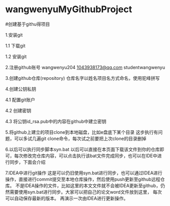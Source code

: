 # wangwenyuMyGithubProject
#创建基于githu得项目

1.安装git

1.1 下载git

1.2 安装git

2.注册github账号
wangwenyu204
1043938173@qq.com
studentwangwenyu

3.创建github仓库(repository)
 仓库名字以姓名项目名方式命名，使用驼峰拼写

4.创建公钥私钥
 
4.1 配置git账户

4.2 创建密钥

4.3 将公钥id_rsa.pub中的内容在github中建立密钥

5.将github上建立的项目clone到本地磁盘，比如e盘底下某个目录
这步执行有问题，可以多试几遍git clone命令，每次试之前要把上次clone的目录删掉

6.以后可以执行同步脚本syn.bat
以后可以直接在本页面下载该文件到你的仓库即可，每次修改完仓库内容，可以点击执行该bat文件完成同步，也可以在IDE中进行同步，下面会介绍

7.IDEA中进行git操作
这是可以仍旧使用syn.bat进行同步，也可以通过IDEA进行操作，直接进行commit提交至本地仓库操作，然后使用push更新至github远程仓库。
不是IDEA操作的文件，比如这里的本文文件就不会被IDEA更新至github，仍然需要使用syn.bat进行同步。大家可以把自己的论文word文件放到这里，
每次可以自动保存最新的版本。 再演示一次由IDEA进行更新操作。

